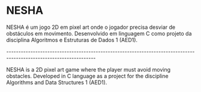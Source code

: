 # NESHA
<p>NESHA é um jogo 2D em pixel art onde o jogador precisa desviar de obstáculos em movimento. Desenvolvido em linguagem C como projeto da disciplina Algoritmos e Estruturas de Dados 1 (AED1).</p>
-------------------------------------------------------------------------------------------------------------------
<p>NESHA is a 2D pixel art game where the player must avoid moving obstacles. Developed in C language as a project for the discipline Algorithms and Data Structures 1 (AED1).</p>
